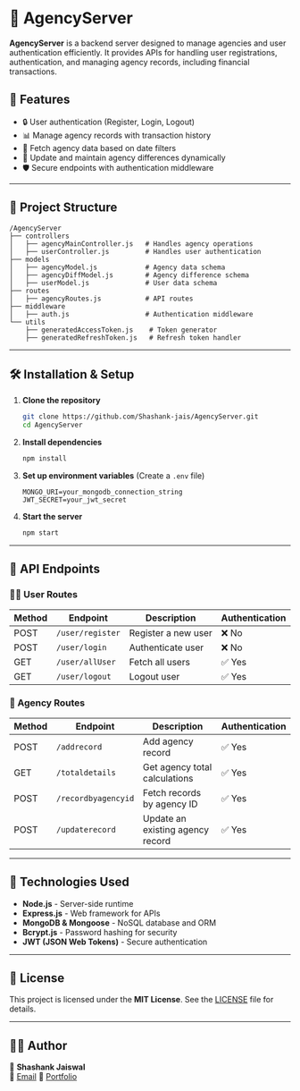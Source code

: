 # 🚀 AgencyServer

**AgencyServer** is a backend server designed to manage agencies and user authentication efficiently. It provides APIs for handling user registrations, authentication, and managing agency records, including financial transactions.  

## 📌 Features

- 🔒 User authentication (Register, Login, Logout)  
- 📊 Manage agency records with transaction history  
- 📅 Fetch agency data based on date filters  
- 🔄 Update and maintain agency differences dynamically  
- 🛡️ Secure endpoints with authentication middleware  

---

## 📁 Project Structure

```
/AgencyServer
├── controllers
│   ├── agencyMainController.js   # Handles agency operations
│   ├── userController.js         # Handles user authentication
├── models
│   ├── agencyModel.js            # Agency data schema
│   ├── agencyDiffModel.js        # Agency difference schema
│   ├── userModel.js              # User data schema
├── routes
│   ├── agencyRoutes.js           # API routes
├── middleware
│   ├── auth.js                   # Authentication middleware
└── utils
    ├── generatedAccessToken.js    # Token generator
    ├── generatedRefreshToken.js   # Refresh token handler
```

---

## 🛠️ Installation & Setup

1. **Clone the repository**  
   ```bash
   git clone https://github.com/Shashank-jais/AgencyServer.git
   cd AgencyServer
   ```

2. **Install dependencies**  
   ```bash
   npm install
   ```

3. **Set up environment variables** (Create a `.env` file)  
   ```
   MONGO_URI=your_mongodb_connection_string
   JWT_SECRET=your_jwt_secret
   ```

4. **Start the server**  
   ```bash
   npm start
   ```

---

## 🔌 API Endpoints

### 🧑‍💻 User Routes

| Method | Endpoint         | Description              | Authentication |
|--------|----------------|--------------------------|----------------|
| POST   | `/user/register` | Register a new user      | ❌ No          |
| POST   | `/user/login`    | Authenticate user        | ❌ No          |
| GET    | `/user/allUser`  | Fetch all users         | ✅ Yes         |
| GET    | `/user/logout`   | Logout user             | ✅ Yes         |

### 🏢 Agency Routes

| Method | Endpoint          | Description                        | Authentication |
|--------|------------------|------------------------------------|----------------|
| POST   | `/addrecord`      | Add agency record                 | ✅ Yes         |
| GET    | `/totaldetails`   | Get agency total calculations     | ✅ Yes         |
| POST   | `/recordbyagencyid` | Fetch records by agency ID       | ✅ Yes         |
| POST   | `/updaterecord`   | Update an existing agency record  | ✅ Yes         |

---

## 🔧 Technologies Used

- **Node.js** - Server-side runtime  
- **Express.js** - Web framework for APIs  
- **MongoDB & Mongoose** - NoSQL database and ORM  
- **Bcrypt.js** - Password hashing for security  
- **JWT (JSON Web Tokens)** - Secure authentication  

---

## 📜 License

This project is licensed under the **MIT License**. See the [LICENSE](LICENSE) file for details.

---

## 👨‍💻 Author

👤 **Shashank Jaiswal**  
📧 [Email](shashankjaiswal266@gmail.com)
🔗 [Portfolio](https://portfolio-ndck.vercel.app/)  
